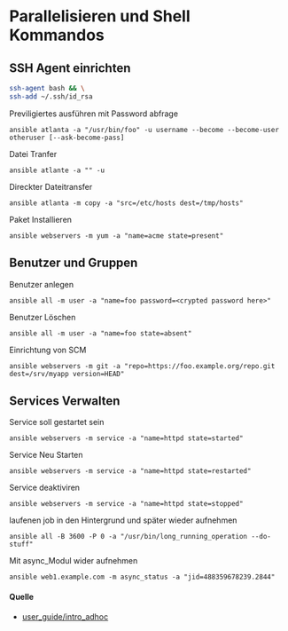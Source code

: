 # Parallelisieren und Shell Kommandos

## SSH Agent einrichten

```sh
ssh-agent bash && \
ssh-add ~/.ssh/id_rsa
```

Previligiertes ausführen mit Password abfrage

`ansible atlanta -a "/usr/bin/foo" -u username --become --become-user otheruser [--ask-become-pass]`

Datei Tranfer

`ansible atlante -a "" -u`

Direckter Dateitransfer

`ansible atlanta -m copy -a "src=/etc/hosts dest=/tmp/hosts"`

Paket Installieren

`ansible webservers -m yum -a "name=acme state=present"`

## Benutzer und Gruppen

Benutzer anlegen

`ansible all -m user -a "name=foo password=<crypted password here>"`

Benutzer Löschen

`ansible all -m user -a "name=foo state=absent"`

Einrichtung von SCM

`ansible webservers -m git -a "repo=https://foo.example.org/repo.git dest=/srv/myapp version=HEAD"`

## Services Verwalten

Service soll gestartet sein

`ansible webservers -m service -a "name=httpd state=started"`

Service Neu Starten

`ansible webservers -m service -a "name=httpd state=restarted"`

Service deaktiviren

`ansible webservers -m service -a "name=httpd state=stopped"`

laufenen job in den Hintergrund und später wieder aufnehmen

`ansible all -B 3600 -P 0 -a "/usr/bin/long_running_operation --do-stuff"`

Mit async_Modul wider aufnehmen

`ansible web1.example.com -m async_status -a "jid=488359678239.2844"`

#### Quelle

* [user_guide/intro_adhoc](https://docs.ansible.com/ansible/latest/user_guide/intro_adhoc.html)
